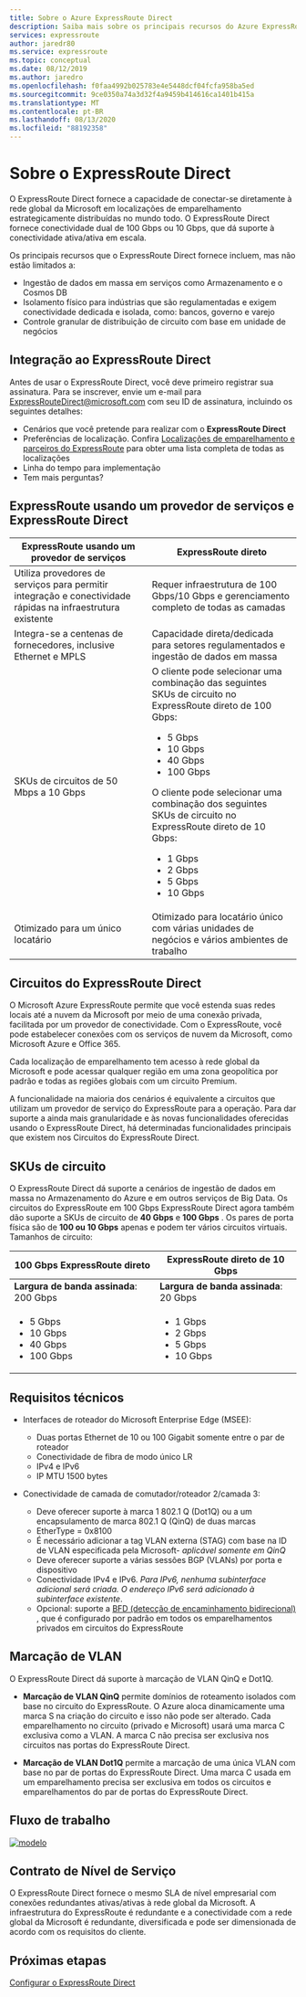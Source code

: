 ```yaml
---
title: Sobre o Azure ExpressRoute Direct
description: Saiba mais sobre os principais recursos do Azure ExpressRoute Direct e as informações necessárias para carregar o ExpressRoute Direct, como SKUs disponíveis e requisitos técnicos.
services: expressroute
author: jaredr80
ms.service: expressroute
ms.topic: conceptual
ms.date: 08/12/2019
ms.author: jaredro
ms.openlocfilehash: f0faa4992b025783e4e5448dcf04fcfa958ba5ed
ms.sourcegitcommit: 9ce0350a74a3d32f4a9459b414616ca1401b415a
ms.translationtype: MT
ms.contentlocale: pt-BR
ms.lasthandoff: 08/13/2020
ms.locfileid: "88192358"
---
```

# <a name="about-expressroute-direct"></a>Sobre o ExpressRoute Direct

O ExpressRoute Direct fornece a capacidade de conectar-se diretamente à rede global da Microsoft em localizações de emparelhamento estrategicamente distribuídas no mundo todo. O ExpressRoute Direct fornece conectividade dual de 100 Gbps ou 10 Gbps, que dá suporte à conectividade ativa/ativa em escala.

Os principais recursos que o ExpressRoute Direct fornece incluem, mas não estão limitados a:

* Ingestão de dados em massa em serviços como Armazenamento e o Cosmos DB
* Isolamento físico para indústrias que são regulamentadas e exigem conectividade dedicada e isolada, como: bancos, governo e varejo
* Controle granular de distribuição de circuito com base em unidade de negócios

## <a name="onboard-to-expressroute-direct"></a>Integração ao ExpressRoute Direct

Antes de usar o ExpressRoute Direct, você deve primeiro registrar sua assinatura. Para se inscrever, envie um e-mail para <ExpressRouteDirect@microsoft.com> com seu ID de assinatura, incluindo os seguintes detalhes:

* Cenários que você pretende para realizar com o **ExpressRoute Direct**
* Preferências de localização. Confira [Localizações de emparelhamento e parceiros do ExpressRoute](expressroute-locations-providers.md) para obter uma lista completa de todas as localizações
* Linha do tempo para implementação
* Tem mais perguntas?

## <a name="expressroute-using-a-service-provider-and-expressroute-direct"></a>ExpressRoute usando um provedor de serviços e ExpressRoute Direct

| **ExpressRoute usando um provedor de serviços** | **ExpressRoute direto** | 
| --- | --- |
| Utiliza provedores de serviços para permitir integração e conectividade rápidas na infraestrutura existente | Requer infraestrutura de 100 Gbps/10 Gbps e gerenciamento completo de todas as camadas
| Integra-se a centenas de fornecedores, inclusive Ethernet e MPLS | Capacidade direta/dedicada para setores regulamentados e ingestão de dados em massa |
| SKUs de circuitos de 50 Mbps a 10 Gbps | O cliente pode selecionar uma combinação das seguintes SKUs de circuito no ExpressRoute direto de 100 Gbps: <ul><li>5 Gbps</li><li>10 Gbps</li><li>40 Gbps</li><li>100 Gbps</li></ul> O cliente pode selecionar uma combinação dos seguintes SKUs de circuito no ExpressRoute direto de 10 Gbps:<ul><li>1 Gbps</li><li>2 Gbps</li><li>5 Gbps</li><li>10 Gbps</li></ul>
| Otimizado para um único locatário | Otimizado para locatário único com várias unidades de negócios e vários ambientes de trabalho

## <a name="expressroute-direct-circuits"></a>Circuitos do ExpressRoute Direct

O Microsoft Azure ExpressRoute permite que você estenda suas redes locais até a nuvem da Microsoft por meio de uma conexão privada, facilitada por um provedor de conectividade. Com o ExpressRoute, você pode estabelecer conexões com os serviços de nuvem da Microsoft, como Microsoft Azure e Office 365.

Cada localização de emparelhamento tem acesso à rede global da Microsoft e pode acessar qualquer região em uma zona geopolítica por padrão e todas as regiões globais com um circuito Premium.  

A funcionalidade na maioria dos cenários é equivalente a circuitos que utilizam um provedor de serviço do ExpressRoute para a operação. Para dar suporte a ainda mais granularidade e às novas funcionalidades oferecidas usando o ExpressRoute Direct, há determinadas funcionalidades principais que existem nos Circuitos do ExpressRoute Direct.

## <a name="circuit-skus"></a>SKUs de circuito

O ExpressRoute Direct dá suporte a cenários de ingestão de dados em massa no Armazenamento do Azure e em outros serviços de Big Data. Os circuitos do ExpressRoute em 100 Gbps ExpressRoute Direct agora também dão suporte a SKUs de circuito de **40 Gbps** e **100 Gbps** . Os pares de porta física são de **100 ou 10 Gbps** apenas e podem ter vários circuitos virtuais. Tamanhos de circuito:

| **100 Gbps ExpressRoute direto** | **ExpressRoute direto de 10 Gbps** | 
| --- | --- |
| **Largura de banda assinada**: 200 Gbps | **Largura de banda assinada**: 20 Gbps |
| <ul><li>5 Gbps</li><li>10 Gbps</li><li>40 Gbps</li><li>100 Gbps</li></ul> | <ul><li>1 Gbps</li><li>2 Gbps</li><li>5 Gbps</li><li>10 Gbps</li></ul>

## <a name="technical-requirements"></a>Requisitos técnicos

* Interfaces de roteador do Microsoft Enterprise Edge (MSEE):
    * Duas portas Ethernet de 10 ou 100 Gigabit somente entre o par de roteador
    * Conectividade de fibra de modo único LR
    * IPv4 e IPv6
    * IP MTU 1500 bytes

* Conectividade de camada de comutador/roteador 2/camada 3:
    * Deve oferecer suporte à marca 1 802.1 Q (Dot1Q) ou a um encapsulamento de marca 802.1 Q (QinQ) de duas marcas
    * EtherType = 0x8100
    * É necessário adicionar a tag VLAN externa (STAG) com base na ID de VLAN especificada pela Microsoft- *aplicável somente em QinQ*
    * Deve oferecer suporte a várias sessões BGP (VLANs) por porta e dispositivo
    * Conectividade IPv4 e IPv6. *Para IPv6, nenhuma subinterface adicional será criada. O endereço IPv6 será adicionado à subinterface existente*. 
    * Opcional: suporte a [BFD (detecção de encaminhamento bidirecional)](https://docs.microsoft.com/azure/expressroute/expressroute-bfd) , que é configurado por padrão em todos os emparelhamentos privados em circuitos do ExpressRoute

## <a name="vlan-tagging"></a>Marcação de VLAN

O ExpressRoute Direct dá suporte à marcação de VLAN QinQ e Dot1Q.

* **Marcação de VLAN QinQ** permite domínios de roteamento isolados com base no circuito do ExpressRoute. O Azure aloca dinamicamente uma marca S na criação do circuito e isso não pode ser alterado. Cada emparelhamento no circuito (privado e Microsoft) usará uma marca C exclusiva como a VLAN. A marca C não precisa ser exclusiva nos circuitos nas portas do ExpressRoute Direct.

* **Marcação de VLAN Dot1Q** permite a marcação de uma única VLAN com base no par de portas do ExpressRoute Direct. Uma marca C usada em um emparelhamento precisa ser exclusiva em todos os circuitos e emparelhamentos do par de portas do ExpressRoute Direct.

## <a name="workflow"></a>Fluxo de trabalho

[![modelo](./media/expressroute-erdirect-about/workflow1.png)](./media/expressroute-erdirect-about/workflow1.png#lightbox)

## <a name="sla"></a>Contrato de Nível de Serviço

O ExpressRoute Direct fornece o mesmo SLA de nível empresarial com conexões redundantes ativas/ativas à rede global da Microsoft. A infraestrutura do ExpressRoute é redundante e a conectividade com a rede global da Microsoft é redundante, diversificada e pode ser dimensionada de acordo com os requisitos do cliente. 

## <a name="next-steps"></a>Próximas etapas

[Configurar o ExpressRoute Direct](expressroute-howto-erdirect.md)

